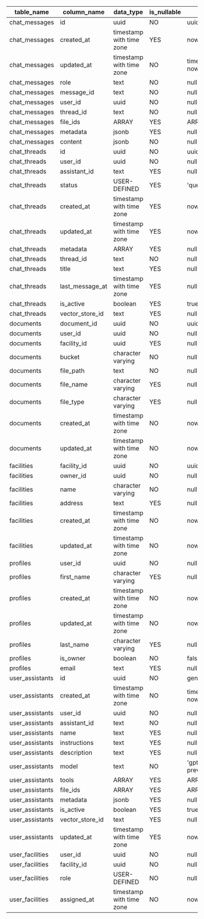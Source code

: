 | table_name      | column_name     | data_type                | is_nullable | column_default               |
| --------------- | --------------- | ------------------------ | ----------- | ---------------------------- |
| chat_messages   | id              | uuid                     | NO          | uuid_generate_v4()           |
| chat_messages   | created_at      | timestamp with time zone | YES         | now()                        |
| chat_messages   | updated_at      | timestamp with time zone | NO          | timezone('utc'::text, now()) |
| chat_messages   | role            | text                     | NO          | null                         |
| chat_messages   | message_id      | text                     | NO          | null                         |
| chat_messages   | user_id         | uuid                     | NO          | null                         |
| chat_messages   | thread_id       | text                     | NO          | null                         |
| chat_messages   | file_ids        | ARRAY                    | YES         | ARRAY[]::text[]              |
| chat_messages   | metadata        | jsonb                    | YES         | null                         |
| chat_messages   | content         | jsonb                    | NO          | null                         |
| chat_threads    | id              | uuid                     | NO          | uuid_generate_v4()           |
| chat_threads    | user_id         | uuid                     | NO          | null                         |
| chat_threads    | assistant_id    | text                     | YES         | null                         |
| chat_threads    | status          | USER-DEFINED             | YES         | 'queued'::thread_status      |
| chat_threads    | created_at      | timestamp with time zone | YES         | now()                        |
| chat_threads    | updated_at      | timestamp with time zone | YES         | now()                        |
| chat_threads    | metadata        | ARRAY                    | YES         | null                         |
| chat_threads    | thread_id       | text                     | NO          | null                         |
| chat_threads    | title           | text                     | YES         | null                         |
| chat_threads    | last_message_at | timestamp with time zone | YES         | null                         |
| chat_threads    | is_active       | boolean                  | YES         | true                         |
| chat_threads    | vector_store_id | text                     | YES         | null                         |
| documents       | document_id     | uuid                     | NO          | uuid_generate_v4()           |
| documents       | user_id         | uuid                     | NO          | null                         |
| documents       | facility_id     | uuid                     | YES         | null                         |
| documents       | bucket          | character varying        | NO          | null                         |
| documents       | file_path       | text                     | NO          | null                         |
| documents       | file_name       | character varying        | YES         | null                         |
| documents       | file_type       | character varying        | YES         | null                         |
| documents       | created_at      | timestamp with time zone | NO          | now()                        |
| documents       | updated_at      | timestamp with time zone | NO          | now()                        |
| facilities      | facility_id     | uuid                     | NO          | uuid_generate_v4()           |
| facilities      | owner_id        | uuid                     | NO          | null                         |
| facilities      | name            | character varying        | NO          | null                         |
| facilities      | address         | text                     | YES         | null                         |
| facilities      | created_at      | timestamp with time zone | NO          | now()                        |
| facilities      | updated_at      | timestamp with time zone | NO          | now()                        |
| profiles        | user_id         | uuid                     | NO          | null                         |
| profiles        | first_name      | character varying        | YES         | null                         |
| profiles        | created_at      | timestamp with time zone | NO          | now()                        |
| profiles        | updated_at      | timestamp with time zone | NO          | now()                        |
| profiles        | last_name       | character varying        | YES         | null                         |
| profiles        | is_owner        | boolean                  | NO          | false                        |
| profiles        | email           | text                     | YES         | null                         |
| user_assistants | id              | uuid                     | NO          | gen_random_uuid()            |
| user_assistants | created_at      | timestamp with time zone | NO          | timezone('utc'::text, now()) |
| user_assistants | user_id         | uuid                     | NO          | null                         |
| user_assistants | assistant_id    | text                     | NO          | null                         |
| user_assistants | name            | text                     | YES         | null                         |
| user_assistants | instructions    | text                     | YES         | null                         |
| user_assistants | description     | text                     | YES         | null                         |
| user_assistants | model           | text                     | NO          | 'gpt-4-1106-preview'::text   |
| user_assistants | tools           | ARRAY                    | YES         | ARRAY[]::jsonb[]             |
| user_assistants | file_ids        | ARRAY                    | YES         | ARRAY[]::text[]              |
| user_assistants | metadata        | jsonb                    | YES         | null                         |
| user_assistants | is_active       | boolean                  | YES         | true                         |
| user_assistants | vector_store_id | text                     | YES         | null                         |
| user_assistants | updated_at      | timestamp with time zone | YES         | now()                        |
| user_facilities | user_id         | uuid                     | NO          | null                         |
| user_facilities | facility_id     | uuid                     | NO          | null                         |
| user_facilities | role            | USER-DEFINED             | NO          | null                         |
| user_facilities | assigned_at     | timestamp with time zone | NO          | now()                        |